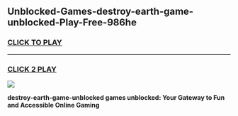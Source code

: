 
## Unblocked-Games-destroy-earth-game-unblocked-Play-Free-986he
<h3>
<a href="https://premium76.site?title=destroy-earth-game-unblocked&ref=09A">CLICK TO PLAY</a></h3>
<hr>

<h3>
<a href="https://premium76.site?title=destroy-earth-game-unblocked&ref=09A">CLICK 2 PLAY</a>
  
</h3>

<a href="https://premium76.site?title=destroy-earth-game-unblocked&ref=09A"><img src="https://clearcache.store/games.png"></a>


**destroy-earth-game-unblocked games unblocked: Your Gateway to Fun and Accessible Online Gaming**
